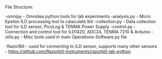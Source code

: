 File Structure:

-omnipy - Omnidea python tools for lab experiments
        -analysis.py    - Micro Epsilon ILD processing tool to calaculate Ibit
        -collection.py  - Data collection tool for ILD sensor, PicoLog & TENMA Power Supply
        -control.py     - Connection and control tool for ILD1420, ADC24, TENMA 7210 & Arduino
        -utils.py       - Misc tools used in main Operations-Software.py file

-RazorBill  - used for connecting to ILD sensor, supports many other sensors
            - https://github.com/Razorbill-Instruments/razorbill-lab-python

